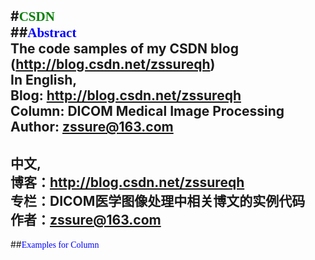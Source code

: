 #<font face="Microsoft YaHei" color=green>CSDN</font><br>
##<font face="Microsoft YaHei" color=blue>Abstract</font><br>
The code samples of my CSDN blog (http://blog.csdn.net/zssureqh)<br>
In English,<br>
Blog:   http://blog.csdn.net/zssureqh<br>
Column: DICOM Medical Image Processing<br>
Author: zssure@163.com<br>
----------
中文,<br>
博客：http://blog.csdn.net/zssureqh<br>
专栏：DICOM医学图像处理中相关博文的实例代码<br>
作者：zssure@163.com<br>
----------
##<font face="Microsoft YaHei" color=blue>Examples for Column</font><br>


